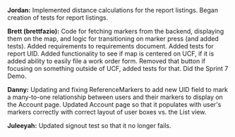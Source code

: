 **Jordan:** Implemented distance calculations for the report listings.  Began creation of tests for report listings.

**Brett (brettfazio):** Code for fetching markers from the backend, displaying them on the map, and logic for transitioning on marker press (and added tests). Added requirements to requirements document. Added tests for report UID. Added functionality to see if map is centered on UCF, if it is added ability to easily file a work order form. Removed that button if focusing on something outside of UCF, added tests for that. Did the Sprint 7 Demo.

**Danny:** Updating and fixing ReferenceMarkers to add new UID field to mark a many-to-one relationship between users and their markers to display on the Account page. Updated Account page so that it populates with user's markers correctly with correct layout of user boxes vs. the List view. 

**Juleeyah:** Updated signout test so that it no longer fails. 
